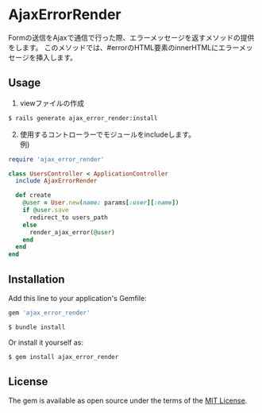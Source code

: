 # AjaxErrorRender
Formの送信をAjaxで通信で行った際、エラーメッセージを返すメソッドの提供をします。
このメソッドでは、#errorのHTML要素のinnerHTMLにエラーメッセージを挿入します。

## Usage
1. viewファイルの作成
```bash
$ rails generate ajax_error_render:install
```

2. 使用するコントローラーでモジュールをincludeします。\
例)
```ruby
require 'ajax_error_render'

class UsersController < ApplicationController
  include AjaxErrorRender

  def create
    @user = User.new(name: params[:user][:name])
    if @user.save
      redirect_to users_path
    else
      render_ajax_error(@user)
    end
  end
end
```

## Installation
Add this line to your application's Gemfile:

```ruby
gem 'ajax_error_render'
```

```bash
$ bundle install
```

Or install it yourself as:
```bash
$ gem install ajax_error_render
```

## License
The gem is available as open source under the terms of the [MIT License](https://opensource.org/licenses/MIT).
